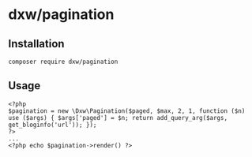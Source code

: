 # dxw/pagination

## Installation

    composer require dxw/pagination

## Usage

    <?php
    $pagination = new \Dxw\Pagination($paged, $max, 2, 1, function ($n) use ($args) { $args['paged'] = $n; return add_query_arg($args, get_bloginfo('url')); });
    ?>
    ...
    <?php echo $pagination->render() ?>
